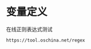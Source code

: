 #  变量定义



在线正则表达式测试

```
https://tool.oschina.net/regex
```





















































